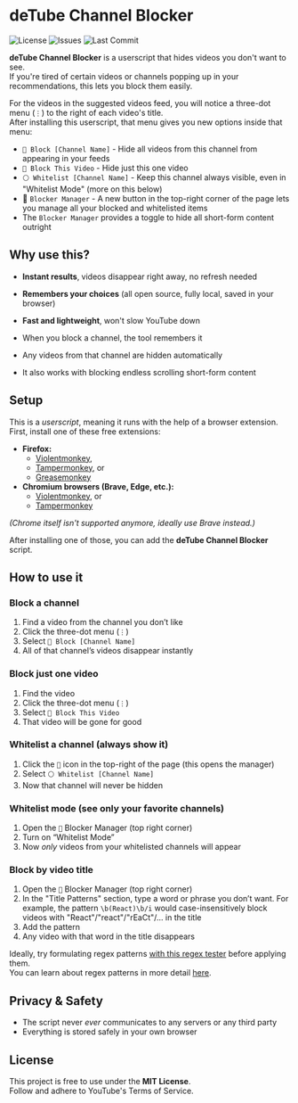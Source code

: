 # deTube Channel Blocker

![License](https://img.shields.io/badge/license-MIT-red)
![Issues](https://img.shields.io/github/issues/polymegos/deTube_channel_blocker)
![Last Commit](https://img.shields.io/github/last-commit/polymegos/deTube_channel_blocker)

**deTube Channel Blocker** is a userscript that hides videos you don't want to see.<br>
If you're tired of certain videos or channels popping up in your recommendations, this lets you block them easily.

For the videos in the suggested videos feed, you will notice a three-dot menu (`⋮`) to the right of each video's title.<br>
After installing this userscript, that menu gives you new options inside that menu:

* `🚫 Block [Channel Name]` - Hide all videos from this channel from appearing in your feeds
* `🚧 Block This Video` - Hide just this one video
* `⚪ Whitelist [Channel Name]` - Keep this channel always visible, even in "Whitelist Mode" (more on this below)
*  🚫 `Blocker Manager` - A new button in the top-right corner of the page lets you manage all your blocked and whitelisted items
*  The `Blocker Manager` provides a toggle to hide all short-form content outright

## Why use this?

* **Instant results**, videos disappear right away, no refresh needed
* **Remembers your choices** (all open source, fully local, saved in your browser)
* **Fast and lightweight**, won't slow YouTube down

* When you block a channel, the tool remembers it
* Any videos from that channel are hidden automatically
* It also works with blocking endless scrolling short-form content

## Setup

This is a *userscript*, meaning it runs with the help of a browser extension.
First, install one of these free extensions:

* **Firefox:**
  * [Violentmonkey](https://addons.mozilla.org/en-US/firefox/addon/violentmonkey/),
  * [Tampermonkey](https://addons.mozilla.org/en-US/firefox/addon/tampermonkey/), or
  * [Greasemonkey](https://addons.mozilla.org/en-US/firefox/addon/greasemonkey/)
* **Chromium browsers (Brave, Edge, etc.):**
  * [Violentmonkey](https://chromewebstore.google.com/detail/violentmonkey/jinjaccalgkegednnccohejagnlnfdag), or
  * [Tampermonkey](https://chromewebstore.google.com/detail/tampermonkey/dhdgffkkebhmkfjojejmpbldmpobfkfo)

*(Chrome itself isn't supported anymore, ideally use Brave instead.)*

After installing one of those, you can add the **deTube Channel Blocker** script.

## How to use it

### Block a channel

1. Find a video from the channel you don’t like
2. Click the three-dot menu (`⋮`)
3. Select `🚫 Block [Channel Name]`
4. All of that channel’s videos disappear instantly

### Block just one video

1. Find the video
2. Click the three-dot menu (`⋮`)
3. Select `🚧 Block This Video`
4. That video will be gone for good

### Whitelist a channel (always show it)

1. Click the `🚫` icon in the top-right of the page (this opens the manager)
2. Select `⚪ Whitelist [Channel Name]`
3. Now that channel will never be hidden

### Whitelist mode (see only your favorite channels)

1. Open the `🚫` Blocker Manager (top right corner)
2. Turn on “Whitelist Mode”
3. Now *only* videos from your whitelisted channels will appear

### Block by video title

1. Open the `🚫` Blocker Manager (top right corner)
2. In the "Title Patterns" section, type a word or phrase you don’t want. For example, the pattern `\b(React)\b/i` would case-insensitively block videos with "React"/"react"/"rEaCt"/... in the title
4. Add the pattern
5. Any video with that word in the title disappears

Ideally, try formulating regex patterns [with this regex tester](https://regex101.com/) before applying them.<br>
You can learn about regex patterns in more detail [here](https://developer.mozilla.org/en-US/docs/Web/JavaScript/Guide/Regular_expressions/Cheatsheet).

## Privacy & Safety

* The script never *ever* communicates to any servers or any third party
* Everything is stored safely in your own browser

## License

This project is free to use under the **MIT License**.<br>
Follow and adhere to YouTube's Terms of Service.
